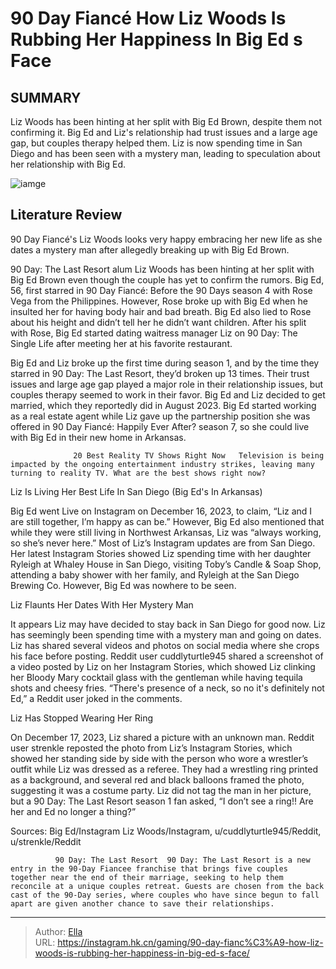 # 90 Day Fiancé How Liz Woods Is Rubbing Her Happiness In Big Ed s Face


## SUMMARY 



  Liz Woods has been hinting at her split with Big Ed Brown, despite them not confirming it.   Big Ed and Liz&#39;s relationship had trust issues and a large age gap, but couples therapy helped them.   Liz is now spending time in San Diego and has been seen with a mystery man, leading to speculation about her relationship with Big Ed.  

![iamge](https://static1.srcdn.com/wordpress/wp-content/uploads/2024/01/90-day-fiance-_-how-liz-woods-is-rubbing-her-happiness-in-big-ed-s-face.jpg)

## Literature Review

90 Day Fiancé&#39;s Liz Woods looks very happy embracing her new life as she dates a mystery man after allegedly breaking up with Big Ed Brown.




90 Day: The Last Resort alum Liz Woods has been hinting at her split with Big Ed Brown even though the couple has yet to confirm the rumors. Big Ed, 56, first starred in 90 Day Fiancé: Before the 90 Days season 4 with Rose Vega from the Philippines. However, Rose broke up with Big Ed when he insulted her for having body hair and bad breath. Big Ed also lied to Rose about his height and didn’t tell her he didn’t want children. After his split with Rose, Big Ed started dating waitress manager Liz on 90 Day: The Single Life after meeting her at his favorite restaurant.




Big Ed and Liz broke up the first time during season 1, and by the time they starred in 90 Day: The Last Resort, they’d broken up 13 times. Their trust issues and large age gap played a major role in their relationship issues, but couples therapy seemed to work in their favor. Big Ed and Liz decided to get married, which they reportedly did in August 2023. Big Ed started working as a real estate agent while Liz gave up the partnership position she was offered in 90 Day Fiancé: Happily Ever After? season 7, so she could live with Big Ed in their new home in Arkansas.

                  20 Best Reality TV Shows Right Now   Television is being impacted by the ongoing entertainment industry strikes, leaving many turning to reality TV. What are the best shows right now?   


 Liz Is Living Her Best Life In San Diego (Big Ed&#39;s In Arkansas) 
          




Big Ed went Live on Instagram on December 16, 2023, to claim, “Liz and I are still together, I’m happy as can be.” However, Big Ed also mentioned that while they were still living in Northwest Arkansas, Liz was “always working, so she’s never here.” Most of Liz’s Instagram updates are from San Diego. Her latest Instagram Stories showed Liz spending time with her daughter Ryleigh at Whaley House in San Diego, visiting Toby’s Candle &amp; Soap Shop, attending a baby shower with her family, and Ryleigh at the San Diego Brewing Co. However, Big Ed was nowhere to be seen.



 Liz Flaunts Her Dates With Her Mystery Man 

 

It appears Liz may have decided to stay back in San Diego for good now. Liz has seemingly been spending time with a mystery man and going on dates. Liz has shared several videos and photos on social media where she crops his face before posting. Reddit user cuddlyturtle945 shared a screenshot of a video posted by Liz on her Instagram Stories, which showed Liz clinking her Bloody Mary cocktail glass with the gentleman while having tequila shots and cheesy fries. “There&#39;s presence of a neck, so no it&#39;s definitely not Ed,” a Reddit user joked in the comments.






 Liz Has Stopped Wearing Her Ring 
          

On December 17, 2023, Liz shared a picture with an unknown man. Reddit user strenkle reposted the photo from Liz’s Instagram Stories, which showed her standing side by side with the person who wore a wrestler’s outfit while Liz was dressed as a referee. They had a wrestling ring printed as a background, and several red and black balloons framed the photo, suggesting it was a costume party. Liz did not tag the man in her picture, but a 90 Day: The Last Resort season 1 fan asked, “I don’t see a ring!! Are her and Ed no longer a thing?”

Sources: Big Ed/Instagram Liz Woods/Instagram, u/cuddlyturtle945/Reddit, u/strenkle/Reddit

              90 Day: The Last Resort  90 Day: The Last Resort is a new entry in the 90-Day Fiancee franchise that brings five couples together near the end of their marriage, seeking to help them reconcile at a unique couples retreat. Guests are chosen from the back cast of the 90-Day series, where couples who have since begun to fall apart are given another chance to save their relationships.   





---

> Author: [Ella](https://instagram.hk.cn/)  
> URL: https://instagram.hk.cn/gaming/90-day-fianc%C3%A9-how-liz-woods-is-rubbing-her-happiness-in-big-ed-s-face/  

